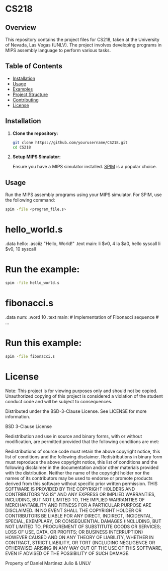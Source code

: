 # CS218

## Overview

This repository contains the project files for CS218, taken at the University of Nevada, Las Vegas (UNLV). The project involves developing programs in MIPS assembly language to perform various tasks.

## Table of Contents

- [Installation](#installation)
- [Usage](#usage)
- [Examples](#examples)
- [Project Structure](#project-structure)
- [Contributing](#contributing)
- [License](#license)

## Installation

1. **Clone the repository:**

    ```bash
    git clone https://github.com/yourusername/CS218.git
    cd CS218
    ```

2. **Setup MIPS Simulator:**

    Ensure you have a MIPS simulator installed. [SPIM](http://spimsimulator.sourceforge.net/) is a popular choice.

## Usage

Run the MIPS assembly programs using your MIPS simulator. For SPIM, use the following command:

```bash
spim -file <program_file.s>
```

# hello_world.s
.data
    hello: .asciiz "Hello, World!"
.text
    main:
        li $v0, 4
        la $a0, hello
        syscall
        li $v0, 10
        syscall

# Run the example:
```bash
spim -file hello_world.s
```

# fibonacci.s
.data
    num: .word 10
.text
    main:
        # Implementation of Fibonacci sequence
        # ...

# Run this example:
```bash
spim -file fibonacci.s
```

# License
Note: This project is for viewing purposes only and should not be copied. Unauthorized copying of this project is considered a violation of the student conduct code and will be subject to consequences.

Distributed under the BSD-3-Clause License. See LICENSE for more information.

BSD 3-Clause License

Redistribution and use in source and binary forms, with or without modification, are permitted provided that the following conditions are met:

Redistributions of source code must retain the above copyright notice, this list of conditions and the following disclaimer.
Redistributions in binary form must reproduce the above copyright notice, this list of conditions and the following disclaimer in the documentation and/or other materials provided with the distribution.
Neither the name of the copyright holder nor the names of its contributors may be used to endorse or promote products derived from this software without specific prior written permission.
THIS SOFTWARE IS PROVIDED BY THE COPYRIGHT HOLDERS AND CONTRIBUTORS "AS IS" AND ANY EXPRESS OR IMPLIED WARRANTIES, INCLUDING, BUT NOT LIMITED TO, THE IMPLIED WARRANTIES OF MERCHANTABILITY AND FITNESS FOR A PARTICULAR PURPOSE ARE DISCLAIMED. IN NO EVENT SHALL THE COPYRIGHT HOLDER OR CONTRIBUTORS BE LIABLE FOR ANY DIRECT, INDIRECT, INCIDENTAL, SPECIAL, EXEMPLARY, OR CONSEQUENTIAL DAMAGES (INCLUDING, BUT NOT LIMITED TO, PROCUREMENT OF SUBSTITUTE GOODS OR SERVICES; LOSS OF USE, DATA, OR PROFITS; OR BUSINESS INTERRUPTION) HOWEVER CAUSED AND ON ANY THEORY OF LIABILITY, WHETHER IN CONTRACT, STRICT LIABILITY, OR TORT (INCLUDING NEGLIGENCE OR OTHERWISE) ARISING IN ANY WAY OUT OF THE USE OF THIS SOFTWARE, EVEN IF ADVISED OF THE POSSIBILITY OF SUCH DAMAGE.

Property of Daniel Martinez Julio & UNLV